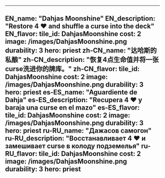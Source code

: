 ---

EN_name: "Dahjas Moonshine"
EN_description: "Restore 4 ❤️ and shuffle a curse into the deck"
EN_flavor: 
tile_id: DahjasMoonshine
cost: 2
image: /images/DahjasMoonshine.png
durability: 3
hero: priest
zh-CN_name: "达哈斯的私酿"
zh-CN_description: "恢复4点生命值并将一张curse洗进你的牌库。"
zh-CN_flavor: 
tile_id: DahjasMoonshine
cost: 2
image: /images/DahjasMoonshine.png
durability: 3
hero: priest
es-ES_name: "Aguardiente de Dahja"
es-ES_description: "Recupera 4 ❤️ y baraja una curse en el mazo"
es-ES_flavor: 
tile_id: DahjasMoonshine
cost: 2
image: /images/DahjasMoonshine.png
durability: 3
hero: priest
ru-RU_name: "Дажасов самогон"
ru-RU_description: "Восстанавливает 4 ❤️ и замешивает curse в колоду подземелья"
ru-RU_flavor: 
tile_id: DahjasMoonshine
cost: 2
image: /images/DahjasMoonshine.png
durability: 3
hero: priest
---